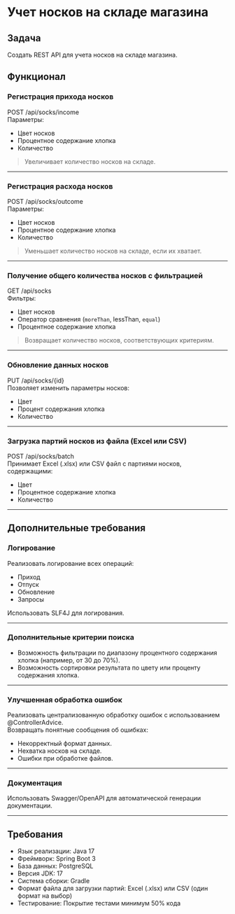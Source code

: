 # Учет носков на складе магазина

## Задача
Создать REST API для учета носков на складе магазина.

## Функционал

### Регистрация прихода носков
POST /api/socks/income  
Параметры:  
- Цвет носков  
- Процентное содержание хлопка  
- Количество  

> Увеличивает количество носков на складе.

---

### Регистрация расхода носков
POST /api/socks/outcome  
Параметры:  
- Цвет носков  
- Процентное содержание хлопка  
- Количество  

> Уменьшает количество носков на складе, если их хватает.

---

### Получение общего количества носков с фильтрацией
GET /api/socks  
Фильтры:  
- Цвет носков  
- Оператор сравнения (`moreThan`, lessThan, `equal`)  
- Процентное содержание хлопка  

> Возвращает количество носков, соответствующих критериям.

---

### Обновление данных носков
PUT /api/socks/{id}  
Позволяет изменить параметры носков:  
- Цвет  
- Процент содержания хлопка  
- Количество  

---

### Загрузка партий носков из файла (Excel или CSV)
POST /api/socks/batch  
Принимает Excel (.xlsx) или CSV файл с партиями носков, содержащими:  
- Цвет  
- Процентное содержание хлопка  
- Количество  

---

## Дополнительные требования

### Логирование
Реализовать логирование всех операций:  
- Приход  
- Отпуск  
- Обновление  
- Запросы  

Использовать SLF4J для логирования.

---

### Дополнительные критерии поиска
- Возможность фильтрации по диапазону процентного содержания хлопка (например, от 30 до 70%).  
- Возможность сортировки результата по цвету или проценту содержания хлопка.

---

### Улучшенная обработка ошибок
Реализовать централизованную обработку ошибок с использованием @ControllerAdvice.  
Возвращать понятные сообщения об ошибках:  
- Некорректный формат данных.  
- Нехватка носков на складе.  
- Ошибки при обработке файлов.

---

### Документация
Использовать Swagger/OpenAPI для автоматической генерации документации.

---

## Требования

- Язык реализации: Java 17  
- Фреймворк: Spring Boot 3  
- База данных: PostgreSQL  
- Версия JDK: 17  
- Система сборки: Gradle  
- Формат файла для загрузки партий: Excel (.xlsx) или CSV (один формат на выбор)  
- Тестирование: Покрытие тестами минимум 50% кода
